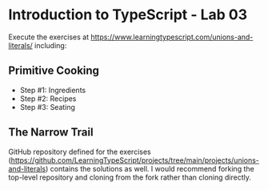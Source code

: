 # Introduction to TypeScript - Lab 03

Execute the exercises at https://www.learningtypescript.com/unions-and-literals/ including:

## Primitive Cooking

* Step #1: Ingredients
* Step #2: Recipes
* Step #3: Seating

## The Narrow Trail

GitHub repository defined for the exercises (https://github.com/LearningTypeScript/projects/tree/main/projects/unions-and-literals) contains the solutions as well. I would recommend forking the top-level repository and cloning from the fork rather than cloning directly.